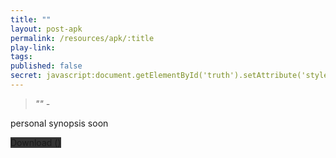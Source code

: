 ```yaml
---
title: ""
layout: post-apk
permalink: /resources/apk/:title
play-link: 
tags:
published: false
secret: javascript:document.getElementById('truth').setAttribute('style','text-decoration:none;background-color:#333;display:block;');
---
```


> _"" - <a href="" target="_blank"></a>_

personal synopsis soon 

<div class="text-center">
    <a class="btn btn-dark btn-block w-100" onclick='apk("")' target="_blank" style="text-decoration: none; background-color: #333;"> Download <b></b> ()</a>
</div>
